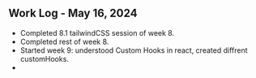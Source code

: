 ## Work Log - May 16, 2024

- Completed  8.1 tailwindCSS session of week 8.
- Completed rest of week 8.
- Started week 9: understood Custom Hooks in react, created diffrent customHooks.
- 